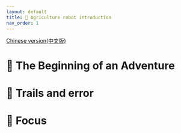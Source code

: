 ```yaml
---
layout: default
title: 🚜 Agriculture robot introduction
nav_order: 1
---
```

[Chinese version(中文版)](./intro_zh.md)

# 🚜 The Beginning of an Adventure

# 🤡 Trails and error

# 🌿 Focus

